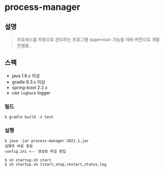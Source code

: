 # process-manager

## 설명
> 프로세스를 자동으로 관리하는 프로그램
> supervisor 기능을 자바 버전으로 개발진행중..

## 스팩
- java 1.8.x 이상
- gradle 6.3.x 이상
- spring-boot 2.2.x
- use `logback` logger

### 빌드
```
$ gradle build -x test
``` 

### 실행
``` 
$ java -jar process-manager-2021.1.jar
실행후 바로 종료 
config.ini <-- 생성된 파일 편집

$ sh startup.sh start
$ sh startup.sh [start,stop,restart,status,log

```

